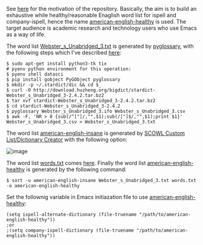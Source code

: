 See [here](https://lists.gnu.org/archive/html/help-gnu-emacs/2021-08/msg00138.html) for the motivation of the repository. Basically, the aim is to build an exhaustive while healthy/reasonable Enaglish word list for ispell and company-ispell, hence the name [american-english-healthy](https://github.com/hongyi-zhao/english-wordlist/blob/master/american-english-healthy) is used. The target audience is academic research and technology users who use Emacs as a way of life.

The word list [Webster_s_Unabridged_3.txt](https://github.com/hongyi-zhao/english-wordlist/blob/master/Webster_s_Unabridged_3.txt) is generated by [pyglossary](https://github.com/ilius/pyglossary), with the following steps which I've described [here](https://github.com/company-mode/company-mode/issues/1146#issuecomment-886172208):

```shell
$ sudo apt-get install python3-tk tix
# pyenv python environment for this operation:
$ pyenv shell datasci
$ pip install gobject PyGObject pyglossary
$ mkdir -p ~/.stardict/dic && cd $_
$ curl -O http://download.huzheng.org/bigdict/stardict-Webster_s_Unabridged_3-2.4.2.tar.bz2
$ tar xvf stardict-Webster_s_Unabridged_3-2.4.2.tar.bz2
$ cd stardict-Webster_s_Unabridged_3-2.4.2
$ pyglossary Webster_s_Unabridged_3.ifo Webster_s_Unabridged_3.csv
$ awk -F, 'NR > 8 {sub(/^["]/,"",$1);sub(/["]$/,"",$1);print $1}' Webster_s_Unabridged_3.csv > Webster_s_Unabridged_3.txt
```
The word list [american-english-insane](https://github.com/hongyi-zhao/english-wordlist/blob/master/american-english-insane) is generated by [SCOWL Custom List/Dictionary Creator](http://app.aspell.net/create) with the following option:

![image](https://user-images.githubusercontent.com/11155854/128634359-d13323a0-38ab-4adb-b06e-90b093c50531.png)

The word list [words.txt](https://github.com/hongyi-zhao/english-wordlist/blob/master/words.txt) comes [here](https://github.com/dwyl/english-words/blob/master/words.txt). Finally the word list [american-english-healthy](https://github.com/hongyi-zhao/english-wordlist/blob/master/american-english-healthy) is generated by the following command:

```shell
$ sort -u american-english-insane Webster_s_Unabridged_3.txt words.txt -o american-english-healthy
```

Set the follownig variable in Emacs initiazation file to use [american-english-healthy](https://github.com/hongyi-zhao/english-wordlist/blob/master/american-english-healthy):

```emacs-lisp
(setq ispell-alternate-dictionary (file-truename "/path/to/american-english-healthy"))
;or
;(setq company-ispell-dictionary (file-truename "/path/to/american-english-healthy"))
```        
